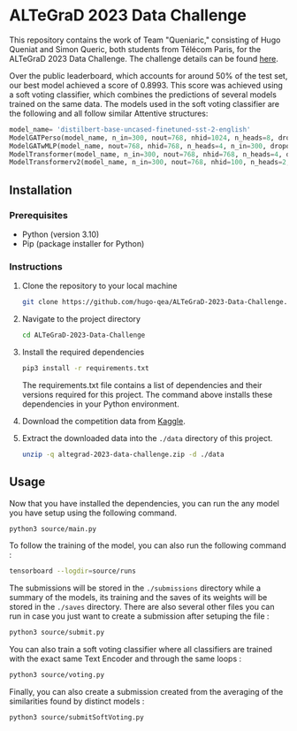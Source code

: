 # ALTeGraD 2023 Data Challenge

This repository contains the work of Team "Queniaric," consisting of Hugo Queniat and Simon Queric, both students from Télécom Paris, for the ALTeGraD 2023 Data Challenge. The challenge details can be found [here](https://www.kaggle.com/competitions/altegrad-2023-data-challenge/).

Over the public leaderboard, which accounts for around 50% of the test set, our best model achieved a score of 0.8993. This score was achieved using a soft voting classifier, which combines the predictions of several models trained on the same data. The models used in the soft voting classifier are the following and all follow similar Attentive structures:
   ```python
   model_name= 'distilbert-base-uncased-finetuned-sst-2-english'
   ModelGATPerso(model_name, n_in=300, nout=768, nhid=1024, n_heads=8, dropout=0.6)
   ModelGATwMLP(model_name, nout=768, nhid=768, n_heads=4, n_in=300, dropout=0.75)
   ModelTransformer(model_name, n_in=300, nout=768, nhid=768, n_heads=4, dropout=0.6)
   ModelTransformerv2(model_name, n_in=300, nout=768, nhid=100, n_heads=2, dropout=0.75)
   ```

## Installation

### Prerequisites

- Python (version 3.10)
- Pip (package installer for Python)

### Instructions

1. Clone the repository to your local machine

   ```bash
   git clone https://github.com/hugo-qea/ALTeGraD-2023-Data-Challenge.git
   ```

2. Navigate to the project directory

   ```bash
   cd ALTeGraD-2023-Data-Challenge
   ```

3. Install the required dependencies

   ```bash
   pip3 install -r requirements.txt
   ```
   The requirements.txt file contains a list of dependencies and their versions required for this project. The command above installs these dependencies in your Python environment.

4. Download the competition data from [Kaggle](https://www.kaggle.com/competitions/altegrad-2023-data-challenge/data).

5. Extract the downloaded data into the `./data` directory of this project.

   ```bash
   unzip -q altegrad-2023-data-challenge.zip -d ./data
   ```

## Usage
Now that you have installed the dependencies, you can run the any model you have setup using the following command.

   ```bash
   python3 source/main.py
   ```
To follow the training of the model, you can also run the following command :
   ```bash
   tensorboard --logdir=source/runs
   ```
The submissions will be stored in the `./submissions` directory while a summary of the models, its training and the saves of its weights will be stored in the `./saves` directory.
There are also several other files you can run in case you just want to create a submission after setuping the file :
   ```bash
   python3 source/submit.py
   ```

You can also train a soft voting classifier where all classifiers are trained with the exact same Text Encoder and through the same loops : 
   ```bash
   python3 source/voting.py
   ```

Finally, you can also create a submission created from the averaging of the similarities found by distinct models :
   ```bash
   python3 source/submitSoftVoting.py
   ```


